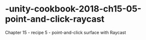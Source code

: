 # -unity-cookbook-2018-ch15-05-point-and-click-raycast
Chapter 15 - recipe 5 - point-and-click surface with Raycast
